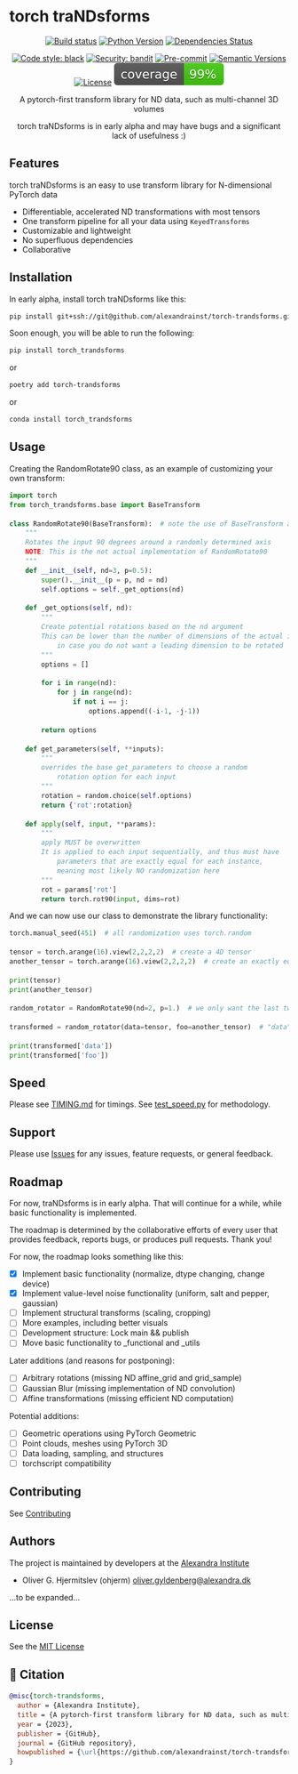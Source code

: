 # torch traNDsforms

<div align="center">

[![Build status](https://github.com/alexandrainst/torch-trandsforms/workflows/build/badge.svg?branch=main&event=push)](https://github.com/alexandrainst/torch-trandsforms/actions?query=workflow%3Abuild)
[![Python Version](https://img.shields.io/pypi/pyversions/torch-trandsforms.svg)](https://pypi.org/project/torch-trandsforms/)
[![Dependencies Status](https://img.shields.io/badge/dependencies-up%20to%20date-brightgreen.svg)](https://github.com/alexandrainst/torch-trandsforms/pulls?utf8=%E2%9C%93&q=is%3Apr%20author%3Aapp%2Fdependabot)

[![Code style: black](https://img.shields.io/badge/code%20style-black-000000.svg)](https://github.com/psf/black)
[![Security: bandit](https://img.shields.io/badge/security-bandit-green.svg)](https://github.com/PyCQA/bandit)
[![Pre-commit](https://img.shields.io/badge/pre--commit-enabled-brightgreen?logo=pre-commit&logoColor=white)](https://github.com/alexandrainst/torch-trandsforms/blob/main/.pre-commit-config.yaml)
[![Semantic Versions](https://img.shields.io/badge/%20%20%F0%9F%93%A6%F0%9F%9A%80-semantic--versions-e10079.svg)](https://github.com/alexandrainst/torch-trandsforms/releases)
[![License](https://img.shields.io/github/license/alexandrainst/torch-trandsforms)](https://github.com/alexandrainst/torch-trandsforms/blob/main/LICENSE)
![Coverage Report](assets/images/coverage.svg)

A pytorch-first transform library for ND data, such as multi-channel 3D volumes

torch traNDsforms is in early alpha and may have bugs and a significant lack of usefulness :)

</div>

## Features

torch traNDsforms is an easy to use transform library for N-dimensional PyTorch data

 - Differentiable, accelerated ND transformations with most tensors
 - One transform pipeline for all your data using `KeyedTransforms`
 - Customizable and lightweight
 - No superfluous dependencies
 - Collaborative

## Installation

In early alpha, install torch traNDsforms like this:

```bash
pip install git+ssh://git@github.com/alexandrainst/torch-trandsforms.git/
```

Soon enough, you will be able to run the following:

```bash
pip install torch_trandsforms
```

or

```bash
poetry add torch-trandsforms
```

or

```bash
conda install torch_trandsforms
```

## Usage

Creating the RandomRotate90 class, as an example of customizing your own transform:

```python
import torch
from torch_trandsforms.base import BaseTransform

class RandomRotate90(BaseTransform):  # note the use of BaseTransform as base class here
    """
    Rotates the input 90 degrees around a randomly determined axis
    NOTE: This is the not actual implementation of RandomRotate90
    """
    def __init__(self, nd=3, p=0.5):
        super().__init__(p = p, nd = nd)
        self.options = self._get_options(nd)

    def _get_options(self, nd):
        """
        Create potential rotations based on the nd argument
        This can be lower than the number of dimensions of the actual input
            in case you do not want a leading dimension to be rotated
        """
        options = []

        for i in range(nd):
            for j in range(nd):
                if not i == j:
                    options.append((-i-1, -j-1))

        return options
    
    def get_parameters(self, **inputs):
        """
        overrides the base get_parameters to choose a random
            rotation option for each input
        """
        rotation = random.choice(self.options)
        return {'rot':rotation}
    
    def apply(self, input, **params):
        """
        apply MUST be overwritten 
        It is applied to each input sequentially, and thus must have
            parameters that are exactly equal for each instance,
            meaning most likely NO randomization here
        """
        rot = params['rot']
        return torch.rot90(input, dims=rot)
```

And we can now use our class to demonstrate the library functionality:

```python
torch.manual_seed(451)  # all randomization uses torch.random

tensor = torch.arange(16).view(2,2,2,2)  # create a 4D tensor
another_tensor = torch.arange(16).view(2,2,2,2)  # create an exactly equal tensor for demonstration

print(tensor)
print(another_tensor)

random_rotator = RandomRotate90(nd=2, p=1.)  # we only want the last two dimensions to be rotateable but it should rotate every time (p=1)

transformed = random_rotator(data=tensor, foo=another_tensor)  # "data" is arbitrary, it is the key that will be returned, demonstrated by "foo"

print(transformed['data'])
print(transformed['foo'])
```

## Speed

Please see [TIMING.md](https://github.com/alexandrainst/torch-trandsforms/blob/main/TIMING.md) for timings. See [test_speed.py](https://github.com/alexandrainst/torch-trandsforms/blob/main/test_speed.py) for methodology.

## Support

Please use [Issues](https://github.com/alexandrainst/torch-trandsforms/issues) for any issues, feature requests, or general feedback.

## Roadmap

For now, traNDsforms is in early alpha. That will continue for a while, while basic functionality is implemented.

The roadmap is determined by the collaborative efforts of every user that provides feedback, reports bugs, or produces pull requests. Thank you!

For now, the roadmap looks something like this:
 - [x] Implement basic functionality (normalize, dtype changing, change device)
 - [x] Implement value-level noise functionality (uniform, salt and pepper, gaussian)
 - [ ] Implement structural transforms (scaling, cropping)
 - [ ] More examples, including better visuals
 - [ ] Development structure: Lock main && publish
 - [ ] Move basic functionality to _functional and _utils

Later additions (and reasons for postponing):
 - [ ] Arbitrary rotations (missing ND affine_grid and grid_sample)
 - [ ] Gaussian Blur (missing implementation of ND convolution)
 - [ ] Affine transformations (missing efficient ND computation)

Potential additions:
 - [ ] Geometric operations using PyTorch Geometric
 - [ ] Point clouds, meshes using PyTorch 3D
 - [ ] Data loading, sampling, and structures
 - [ ] torchscript compatibility

## Contributing

See [Contributing](https://github.com/alexandrainst/torch-trandsforms/blob/main/CONTRIBUTING.md)

## Authors

The project is maintained by developers at the [Alexandra Institute](https://alexandra.dk/)

 - Oliver G. Hjermitslev (ohjerm) <oliver.gyldenberg@alexandra.dk>

...to be expanded...

## License

See the [MIT License](https://github.com/alexandrainst/torch-trandsforms/blob/main/LICENSE)

## 📃 Citation

```bibtex
@misc{torch-trandsforms,
  author = {Alexandra Institute},
  title = {A pytorch-first transform library for ND data, such as multi-channel 3D volumes},
  year = {2023},
  publisher = {GitHub},
  journal = {GitHub repository},
  howpublished = {\url{https://github.com/alexandrainst/torch-trandsforms}}
}
```
